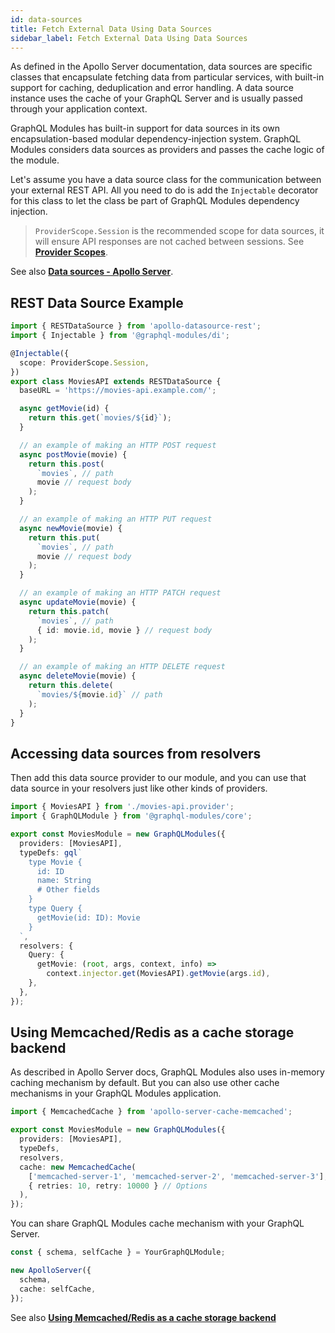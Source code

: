```yaml
---
id: data-sources
title: Fetch External Data Using Data Sources
sidebar_label: Fetch External Data Using Data Sources
---
```


As defined in the Apollo Server documentation, data sources are specific classes that encapsulate fetching data from particular services, with built-in support for caching, deduplication and error handling.
A data source instance uses the cache of your GraphQL Server and is usually passed through your application context.

GraphQL Modules has built-in support for data sources in its own encapsulation-based modular dependency-injection system.
GraphQL Modules considers data sources as providers and passes the cache logic of the module.

Let's assume you have a data source class for the communication between your external REST API.
All you need to do is add the `Injectable` decorator for this class to let the class be part of GraphQL Modules dependency injection.

> `ProviderScope.Session` is the recommended scope for data sources, it will ensure API responses are not cached between sessions. See **[Provider Scopes](../introduction/dependency-injection#provider-scopes)**.

See also **[Data sources - Apollo Server](https://www.apollographql.com/docs/apollo-server/data/data-sources/)**.

## REST Data Source Example

```typescript
import { RESTDataSource } from 'apollo-datasource-rest';
import { Injectable } from '@graphql-modules/di';

@Injectable({
  scope: ProviderScope.Session,
})
export class MoviesAPI extends RESTDataSource {
  baseURL = 'https://movies-api.example.com/';

  async getMovie(id) {
    return this.get(`movies/${id}`);
  }

  // an example of making an HTTP POST request
  async postMovie(movie) {
    return this.post(
      `movies`, // path
      movie // request body
    );
  }

  // an example of making an HTTP PUT request
  async newMovie(movie) {
    return this.put(
      `movies`, // path
      movie // request body
    );
  }

  // an example of making an HTTP PATCH request
  async updateMovie(movie) {
    return this.patch(
      `movies`, // path
      { id: movie.id, movie } // request body
    );
  }

  // an example of making an HTTP DELETE request
  async deleteMovie(movie) {
    return this.delete(
      `movies/${movie.id}` // path
    );
  }
}
```

## Accessing data sources from resolvers

Then add this data source provider to our module, and you can use that data source in your resolvers just like other kinds of providers.

```typescript
import { MoviesAPI } from './movies-api.provider';
import { GraphQLModule } from '@graphql-modules/core';

export const MoviesModule = new GraphQLModules({
  providers: [MoviesAPI],
  typeDefs: gql`
    type Movie {
      id: ID
      name: String
      # Other fields
    }
    type Query {
      getMovie(id: ID): Movie
    }
  `,
  resolvers: {
    Query: {
      getMovie: (root, args, context, info) =>
        context.injector.get(MoviesAPI).getMovie(args.id),
    },
  },
});
```

## Using Memcached/Redis as a cache storage backend

As described in Apollo Server docs, GraphQL Modules also uses in-memory caching mechanism by default.
But you can also use other cache mechanisms in your GraphQL Modules application.

```typescript
import { MemcachedCache } from 'apollo-server-cache-memcached';

export const MoviesModule = new GraphQLModules({
  providers: [MoviesAPI],
  typeDefs,
  resolvers,
  cache: new MemcachedCache(
    ['memcached-server-1', 'memcached-server-2', 'memcached-server-3'],
    { retries: 10, retry: 10000 } // Options
  ),
});
```

You can share GraphQL Modules cache mechanism with your GraphQL Server.

```typescript
const { schema, selfCache } = YourGraphQLModule;

new ApolloServer({
  schema,
  cache: selfCache,
});
```

See also **[Using Memcached/Redis as a cache storage backend](https://www.apollographql.com/docs/apollo-server/data/data-sources/#using-memcachedredis-as-a-cache-storage-backend)**
